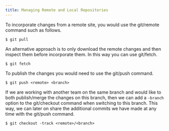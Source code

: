 ```yaml
---
title: Managing Remote and Local Repositories
---
```


To incorporate changes from a remote site, you would use the git/remote command such as follows.

    $ git pull

An alternative approach is to only download the remote changes and then inspect them before incorporate them. In this way you can use git/fetch.

    $ git fetch

To publish the changes you would need to use the git/push command.

    $ git push <remote> <branch>

If we are working with another team on the same branch and would like to both publish/merge the changes on this branch, then we can add a `-branch` option to the git/checkout command when switching to this branch. This way, we can later on share the additional commits we have made at any time with the git/push command.

    $ git checkout -track <remote>/<branch>

    
